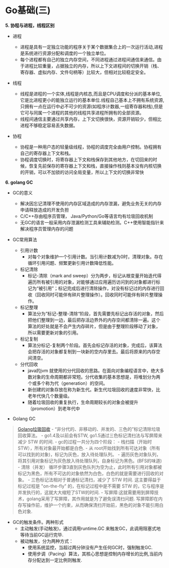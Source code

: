 # Go基础(三)
**5. 协程与进程，线程区别**
- 进程
    - 进程是具有一定独立功能的程序关于某个数据集合上的一次运行活动,进程是系统进行资源分配和调度的一个独立单位。
    - 每个进程都有自己的独立内存空间，不同进程通过进程间通信来通信。由于进程比较重量，占据独立的内存，所以上下文进程间的切换开销（栈、寄存器、虚拟内存、文件句柄等）比较大，但相对比较稳定安全。

- 线程
    - 线程是进程的一个实体,线程是内核态,而且是CPU调度和分派的基本单位,它是比进程更小的能独立运行的基本单位.线程自己基本上不拥有系统资源,只拥有一点在运行中必不可少的资源(如程序计数器,一组寄存器和栈),但是它可与同属一个进程的其他的线程共享进程所拥有的全部资源。
    - 线程间通信主要通过共享内存，上下文切换很快，资源开销较少，但相比进程不够稳定容易丢失数据。

- 协程
    - 协程是一种用户态的轻量级线程，协程的调度完全由用户控制。协程拥有自己的寄存器上下文和栈。
    - 协程调度切换时，将寄存器上下文和栈保存到其他地方，在切回来的时候，恢复先前保存的寄存器上下文和栈，直接操作栈则基本没有内核切换的开销，可以不加锁的访问全局变量，所以上下文的切换非常快

**6. golang GC**
- GC的意义
    - 解决因忘记清理不使用的内存区域造成的内存泄漏，避免业务无关的内存申请释放造成的开发负担
    - C/C++存由程序员管理， Java/Python/Go等语言均有垃圾回收机制
    - 无GC的语言一般采用内存泄漏检测工具来辅助检测。C++使用智能指针来解决程序员管理内存的问题
- GC常用算法
    - 引用计数
        - 对每个对象维护一个引用计数。当引用计数减为0时，清理对象。存在循环引用问题、频繁更新引用计数降低性能。
    - 标记清除
        - 标记-清除（mark and sweep）分为两步，标记从根变量开始迭代得遍历所有被引用的对象，对能够通过应用遍历访问到的对象都进行标记为“被引用”；标记完成后进行清除操作，对没有标记过的内存进行回收（回收同时可能伴有碎片整理操作）。回收同时可能伴有碎片整理操作。
    - 标记整理
        - 算法分为”标记-整理-清除“阶段，首先需要先标记出存活的对象，然后把他们整理到一边，最后把存活边界外的内存空间都清除一遍。这个算法的好处就是不会产生内存碎片，但是由于整理阶段移动了对象，所以需要更新对象的引用。
    - 标记复制
        - 算法分标记-复制两个阶段。首先会标记存活的对象，完成后，该算法会把存活的对象都复制到一块新的空内存里去。最后将原来的内存空间清空。
    - 分代回收
        - java的jvm 就使用的分代回收的思路。在面向对象编程语言中，绝大多数对象的生命周期都非常短。分代收集的基本思想是，将堆划分为两个或多个称为代（generation）的空间。
        - 新创建的对象存放在称为新生代。新生代垃圾回收的速度非常快，比老年代快几个数量级。
        - 随着垃圾回收的重复执行，生命周期较长的对象会被提升（promotion）到老年代中


- Golang GC
> [Golang垃圾回收](https://draveness.me/golang/docs/part3-runtime/ch07-memory/golang-garbage-collector/)
    - “非分代的、非移动的、并发的、三色的”标记清除垃圾回收算法。
    - go1.4及以前会有STW, go1.5通过三色标记清扫法与写屏障来减少 STW 的时间.
    - gc的过程一共分为四个阶段：
        - 栈扫描（开始时STW），所有对象最开始都是白色.
        - 从 root开始找到所有可达对象（所有可以找到的对象)，标记为灰色，放入待处理队列。
        - 遍历灰色对象队列，将其引用对象标记为灰色放入待处理队列，自身标记为黑色。(BFS的味道)
        - 清除（并发） 循环步骤3直到灰色队列为空为止，此时所有引用对象都被标记为黑色，所有不可达的对象依然为白色，白色的就是需要进行回收的对象。
    - 三色标记法相对于普通标记清扫，减少了 STW 时间. 这主要得益于标记过程是 "on-the-fly" 的，在标记过程中是不需要 STW 的，它与程序是并发执行的，这就大大缩短了STW的时间.
    - 写屏障:这就需要用到屏障技术，golang采用了写屏障，其作用就是为了避免误清扫问题. 写屏障即在内存写操作前，维护一个约束，从而确保清扫开始前，黑色的对象不能引用白色对象.
- GC的触发条件。两种形式
    - 主动触发(手动触发)，通过调用runtime.GC 来触发GC，此调用阻塞式地等待当前GC运行完毕.
    - 被动触发，分为两种方式：
        - 使用系统监控，当超过两分钟没有产生任何GC时，强制触发GC.
        - 使用步调（Pacing）算法，其核心思想是控制内存增长的比例,当前内存分配达到一定比例则触发.


